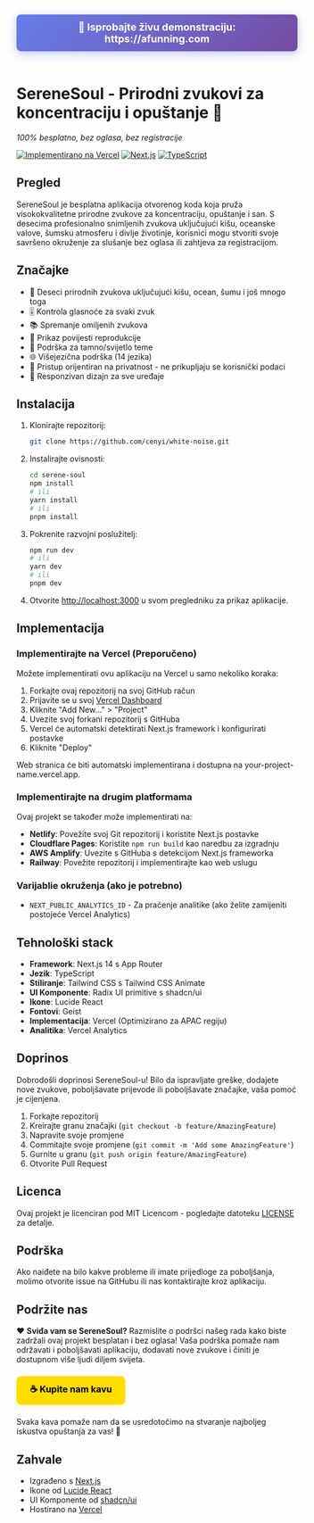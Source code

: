 <div align="center">
  <a href="https://afunning.com" style="display: inline-block; padding: 12px 24px; background: linear-gradient(135deg, #667eea 0%, #764ba2 100%); color: white; text-decoration: none; border-radius: 8px; font-size: 18px; font-weight: bold; margin-bottom: 20px; box-shadow: 0 4px 15px rgba(102, 126, 234, 0.4);">
    🚀 Isprobajte živu demonstraciju: https://afunning.com
  </a>
</div>

# SereneSoul - Prirodni zvukovi za koncentraciju i opuštanje 🌿

*100% besplatno, bez oglasa, bez registracije*

[![Implementirano na Vercel](https://img.shields.io/badge/Implementirano%20na-Vercel-crno?style=for-the-badge&logo=vercel)](https://afunning.com)
[![Next.js](https://img.shields.io/badge/Next.js-14-crno?style=for-the-badge&logo=next.js)](https://nextjs.org/)
[![TypeScript](https://img.shields.io/badge/TypeScript-5-crno?style=for-the-badge&logo=typescript)](https://www.typescriptlang.org/)

## Pregled

SereneSoul je besplatna aplikacija otvorenog koda koja pruža visokokvalitetne prirodne zvukove za koncentraciju, opuštanje i san. S desecima profesionalno snimljenih zvukova uključujući kišu, oceanske valove, šumsku atmosferu i divlje životinje, korisnici mogu stvoriti svoje savršeno okruženje za slušanje bez oglasa ili zahtjeva za registracijom.

## Značajke
- 🎵 Deseci prirodnih zvukova uključujući kišu, ocean, šumu i još mnogo toga
- 🎚️ Kontrola glasnoće za svaki zvuk
- 📚 Spremanje omiljenih zvukova
- 📜 Prikaz povijesti reprodukcije
- 🎨 Podrška za tamno/svijetlo teme
- 🌐 Višejezična podrška (14 jezika)
- 🔐 Pristup orijentiran na privatnost - ne prikupljaju se korisnički podaci
- 📱 Responzivan dizajn za sve uređaje

## Instalacija

1. Klonirajte repozitorij:
   ```bash
   git clone https://github.com/cenyi/white-noise.git
   ```

2. Instalirajte ovisnosti:
   ```bash
   cd serene-soul
   npm install
   # ili
   yarn install
   # ili
   pnpm install
   ```

3. Pokrenite razvojni poslužitelj:
   ```bash
   npm run dev
   # ili
   yarn dev
   # ili
   pnpm dev
   ```

4. Otvorite [http://localhost:3000](http://localhost:3000) u svom pregledniku za prikaz aplikacije.

## Implementacija

### Implementirajte na Vercel (Preporučeno)

Možete implementirati ovu aplikaciju na Vercel u samo nekoliko koraka:

1. Forkajte ovaj repozitorij na svoj GitHub račun
2. Prijavite se u svoj [Vercel Dashboard](https://vercel.com/)
3. Kliknite "Add New..." > "Project"
4. Uvezite svoj forkani repozitorij s GitHuba
5. Vercel će automatski detektirati Next.js framework i konfigurirati postavke
6. Kliknite "Deploy"

Web stranica će biti automatski implementirana i dostupna na your-project-name.vercel.app.

### Implementirajte na drugim platformama

Ovaj projekt se također može implementirati na:
- **Netlify**: Povežite svoj Git repozitorij i koristite Next.js postavke
- **Cloudflare Pages**: Koristite `npm run build` kao naredbu za izgradnju
- **AWS Amplify**: Uvezite s GitHuba s detekcijom Next.js frameworka
- **Railway**: Povežite repozitorij i implementirajte kao web uslugu

### Varijablie okruženja (ako je potrebno)
- `NEXT_PUBLIC_ANALYTICS_ID` - Za praćenje analitike (ako želite zamijeniti postojeće Vercel Analytics)

## Tehnološki stack
- **Framework**: Next.js 14 s App Router
- **Jezik**: TypeScript
- **Stiliranje**: Tailwind CSS s Tailwind CSS Animate
- **UI Komponente**: Radix UI primitive s shadcn/ui
- **Ikone**: Lucide React
- **Fontovi**: Geist
- **Implementacija**: Vercel (Optimizirano za APAC regiju)
- **Analitika**: Vercel Analytics

## Doprinos

Dobrodošli doprinosi SereneSoul-u! Bilo da ispravljate greške, dodajete nove zvukove, poboljšavate prijevode ili poboljšavate značajke, vaša pomoć je cijenjena.

1. Forkajte repozitorij
2. Kreirajte granu značajki (`git checkout -b feature/AmazingFeature`)
3. Napravite svoje promjene
4. Commitajte svoje promjene (`git commit -m 'Add some AmazingFeature'`)
5. Gurnite u granu (`git push origin feature/AmazingFeature`)
6. Otvorite Pull Request

## Licenca

Ovaj projekt je licenciran pod MIT Licencom - pogledajte datoteku [LICENSE](../LICENSE) za detalje.

## Podrška

Ako naiđete na bilo kakve probleme ili imate prijedloge za poboljšanja, molimo otvorite issue na GitHubu ili nas kontaktirajte kroz aplikaciju.

## Podržite nas

❤️ **Sviđa vam se SereneSoul?** Razmislite o podršci našeg rada kako biste zadržali ovaj projekt besplatan i bez oglasa! Vaša podrška pomaže nam održavati i poboljšavati aplikaciju, dodavati nove zvukove i činiti je dostupnom više ljudi diljem svijeta.

<a href="https://www.buymeacoffee.com/moca" style="display: inline-block; padding: 12px 24px; background: #FFDD00; color: #000000; text-decoration: none; border-radius: 8px; font-size: 16px; font-weight: bold; margin: 8px 0; box-shadow: 0 2px 8px rgba(255, 221, 0, 0.3);">
    ☕ Kupite nam kavu
</a>

Svaka kava pomaže nam da se usredotočimo na stvaranje najboljeg iskustva opuštanja za vas! 🌿

## Zahvale

- Izgrađeno s [Next.js](https://nextjs.org/)
- Ikone od [Lucide React](https://lucide.dev/)
- UI Komponente od [shadcn/ui](https://ui.shadcn.com/)
- Hostirano na [Vercel](https://vercel.com/)